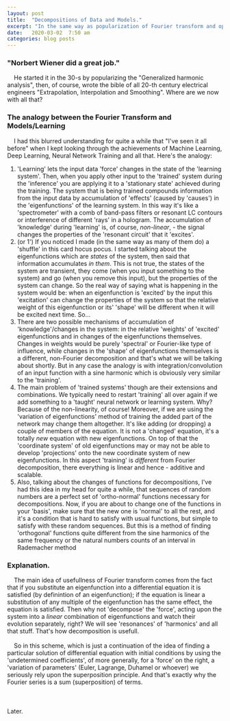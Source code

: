 ```yaml
---
layout: post
title:  "Decompositions of Data and Models."
excerpt: "In the same way as popularization of Fourier transform and operational calculus by Weiner changed the technology of the 20-th century the 21-st century is calling for another type of decomposition techniques that will help solve many similar problems."
date:   2020-03-02  7:50 am
categories: blog posts
---
```

### "Norbert Wiener did a great job." 
&nbsp;&nbsp;&nbsp;&nbsp;He started it in the 30-s by popularizing the "Generalized
harmonic analysis", then, of course, wrote the bible of all 20-th century electrical engineers
"Extrapolation, Interpolation and Smoothing". Where are we now with all that?
### The analogy between the Fourier Transform and Models/Learning
&nbsp;&nbsp;&nbsp;&nbsp;I had this blurred understanding for quite a while that
"I've seen it all before" when I kept looking through the achievements of Machine
Learning, Deep Learning, Neural Network Training and all that. 
Here's the analogy:
1. 'Learning' lets the input data 'force' changes in the state of the 'learning system'. 
Then, when you apply other input to the 'trained' system during the 'inference' you are applying it
to a 'stationary state' achieved during the training. The system that is being trained compounds
information from the input data by accumulation of 'effects' (caused by 'causes') in the
'eigenfunctions' of the learning system. In this way it's like a 'spectrometer' with a comb of
band-pass filters or resonant LC contours or interference of different 'rays' in a hologram.
The accumulation of 'knowledge' during 'learning' is, of course, _non-linear_, - 
the signal changes the properties of the 'resonant circuit' that it 'excites'.
2. (or 1') If you noticed I made (in the same way as many of them do) a 'shuffle' in this card
hocus pocus. I started talking about the eigenfunctions which are _states_ of the system, then
said that information accumulates _in them_. This is not true, the states of the system are
transient, they come (when you input something to the system) and go (when you remove this
input), but the properties of the system can change. So the real way of saying what is happening
in the system would be: when an eigenfunction is 'excited' by the input this 'excitation' can
change the properties of the system so that the relative weight of this eigenfunction or its' 'shape'
will be different when it will be excited next time. So...
3. There are two possible mechanisms of accumulation of 'knowledge'/changes in the system: in the 
relative 'weights' of 'excited' eigenfunctions and in changes of the eigenfunctions themselves. 
Changes in weights would be purely 'spectral' or Fourier-like type of influence, while changes
in the 'shape' of eigenfunctions themselves is a different, non-Fourier decomposition and that's 
what we will be talking about shortly. But in any case the analogy is with integration/convolution 
of an input function with a sine harmonic which is obviously very similar to the 'training'.
4. The main problem of 'trained systems' though are their extensions and combinations. 
We typically need to restart 'training' all over again if we add something to a 'taught' 
neural network or learning system. Why? Because of the non-linearity, of course! Moreover,
if we are using the 'variation of eigenfunctions' method of training the added part of the
network may change them altogether. It's like adding (or dropping) a couple of members of the
equation. It is not a 'changed' equation, it's a totally _new_ equation with new eigenfunctions.
On top of that the 'coordinate system' of old eigenfunctions may or may not be able to develop 
'projections' onto the new coordinate system of new eigenfunctions. In this aspect 'training' is
_different_ from Fourier decomposition, there everything is linear and hence - additive and scalable.
5. Also, talking about the changes of functions for decompositions, I've had this idea in 
my head for quite a while, that sequences of random numbers are a perfect set of 'ortho-normal'
functions necessary for decompositions. Now, if you are about to change one of the functions
in your 'basis', make sure that the new one is 'normal' to all the rest, and it's a condition
that is hard to satisfy with usual functions, but simple to satisfy with these random sequences.
But this is a method of finding 'orthogonal' functions quite different from the sine harmonics
of the same frequency or the natural numbers counts of an interval in Rademacher method<br>

### Explanation.
&nbsp;&nbsp;&nbsp;&nbsp;The main idea of usefullness of Fourier transform comes from the fact that if 
you substitute an eigenfunction into a differential equation it is satisfied (by
definintion of an eigenfunction); if the equation is linear a substitution of any 
multiple of the eigenfunction has the same effect, the equation is satisfied. Then
why not 'decompose' the 'force', acting upon the system into a _linear_ combination
of eigenfunctions and watch their evolution separately, right? We will see 'resonances'
of 'harmonics' and all that stuff. That's how decomposition is usefull.<br><br>
&nbsp;&nbsp;&nbsp;&nbsp;So in this scheme, which is just a continuation of the idea of finding a particular 
solution of differential equation with initial conditions by using the 'undetermined 
coefficients', of more generally, for a 'force' on the right, a 'variation of 
parameters' (Euler, Lagrange, Duhamel or whoever) we seriously rely upon the 
superposition principle. And that's exactly why the Fourier series is a sum 
(superposition) of terms.<br><br>
<br><br>Later.
